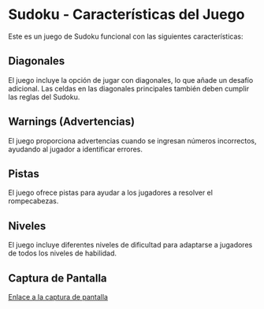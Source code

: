 # Sudoku - Características del Juego

Este es un juego de Sudoku funcional con las siguientes características:

## Diagonales

El juego incluye la opción de jugar con diagonales, lo que añade un desafío adicional. Las celdas en las diagonales principales también deben cumplir las reglas del Sudoku.

## Warnings (Advertencias)

El juego proporciona advertencias cuando se ingresan números incorrectos, ayudando al jugador a identificar errores.

## Pistas

El juego ofrece pistas para ayudar a los jugadores a resolver el rompecabezas.

## Niveles

El juego incluye diferentes niveles de dificultad para adaptarse a jugadores de todos los niveles de habilidad.

## Captura de Pantalla

[Enlace a la captura de pantalla](Captura.png)
